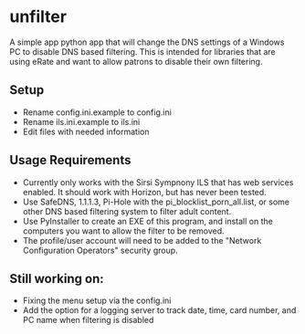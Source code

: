# unfilter
A simple app python app that will change the DNS settings of a Windows PC to disable DNS based filtering. This is intended for libraries that are using eRate and want to allow patrons to disable their own filtering.

## Setup
* Rename config.ini.example to config.ini
* Rename ils.ini.example to ils.ini
* Edit files with needed information

## Usage Requirements
* Currently only works with the Sirsi Sympnony ILS that has web services enabled. It should work with Horizon, but has never been tested.
* Use SafeDNS, 1.1.1.3, Pi-Hole with the pi_blocklist_porn_all.list, or some other DNS based filtering system to filter adult content. 
* Use PyInstaller to create an EXE of this program, and install on the computers you want to allow the filter to be removed. 
* The profile/user account will need to be added to the "Network Configuration Operators" security group.

## Still working on: 
- Fixing the menu setup via the config.ini
- Add the option for a logging server to track date, time, card number, and PC name when filtering is disabled